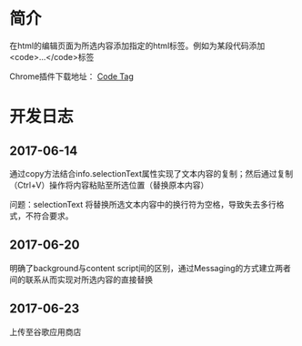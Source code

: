 # 简介

在html的编辑页面为所选内容添加指定的html标签。例如为某段代码添加\<code\>...\</code\>标签

Chrome插件下载地址： [Code Tag](https://chrome.google.com/webstore/detail/code-tag/nglfhnmgedigeapkbmmgcngomahhbdol)

# 开发日志

## 2017-06-14

通过copy方法结合info.selectionText属性实现了文本内容的复制；然后通过复制（Ctrl+V）操作将内容粘贴至所选位置（替换原本内容）

问题：selectionText 将替换所选文本内容中的换行符为空格，导致失去多行格式，不符合要求。

## 2017-06-20

明确了background与content script间的区别，通过Messaging的方式建立两者间的联系从而实现对所选内容的直接替换

## 2017-06-23

上传至谷歌应用商店
